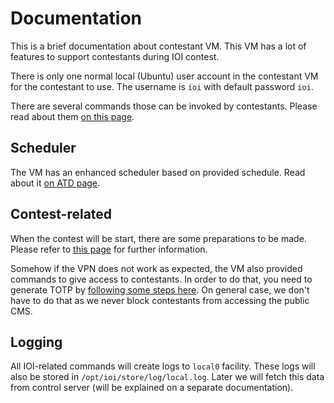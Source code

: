 # Documentation

This is a brief documentation about contestant VM. This VM has a lot of features to support contestants during IOI contest.

There is only one normal local (Ubuntu) user account in the contestant VM for the contestant to use. The username is `ioi` with default password `ioi`.

There are several commands those can be invoked by contestants. Please read about them [on this page](./cli.md).


## Scheduler

The VM has an enhanced scheduler based on provided schedule. Read about it [on ATD page](./atd.md).


## Contest-related

When the contest will be start, there are some preparations to be made. Please refer to [this page](./contest.md) for further information.

Somehow if the VPN does not work as expected, the VM also provided commands to give access to contestants. In order to do that, you need to generate TOTP by [following some steps here](./totp.md). On general case, we don't have to do that as we never block contestants from accessing the public CMS.


## Logging

All IOI-related commands will create logs to `local0` facility. These logs will also be stored in `/opt/ioi/store/log/local.log`. Later we will fetch this data from control server (will be explained on a separate documentation).
